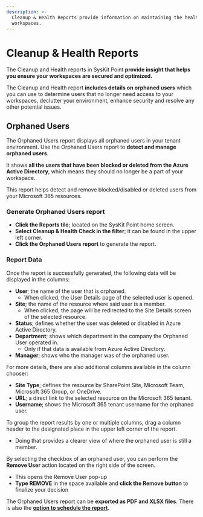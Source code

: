 ```yaml
---
description: >-
  Cleanup & Health Reports provide information on maintaining the health of your
  workspaces.
---
```


# Cleanup & Health Reports

The Cleanup and Health reports in SysKit Point **provide insight that helps you ensure your workspaces are secured and optimized.**

The Cleanup and Health report **includes details on orphaned users** which you can use to determine users that no longer need access to your workspaces, declutter your environment, enhance security and resolve any other potential issues.

## Orphaned Users

The Orphaned Users report displays all orphaned users in your tenant environment. Use the Orphaned Users report to **detect and manage orphaned users**.

It shows **all the users that have been blocked or deleted from the Azure Active Directory**, which means they should no longer be a part of your workspace.

This report helps detect and remove blocked/disabled or deleted users from your Microsoft 365 resources.

### Generate Orphaned Users report

* **Click the Reports tile**; located on the SysKit Point home screen.
* **Select Cleanup & Health Check in the filter**; it can be found in the upper left corner.
* **Click the Orphaned Users report** to generate the report.

### Report Data

Once the report is successfully generated, the following data will be displayed in the columns:

* **User**; the name of the user that is orphaned.
  * When clicked, the User Details page of the selected user is opened.
* **Site**; the name of the resource where said user is a member.
  * When clicked, the page will be redirected to the Site Details screen of the selected resource.
* **Status**; defines whether the user was deleted or disabled in Azure Active Directory.
* **Department**; shows which department in the company the Orphaned User operated in.
  * Only if that data is available from Azure Active Directory.
* **Manager**; shows who the manager was of the orphaned user.

For more details, there are also additional columns available in the column chooser:

* **Site Type**; defines the resource by SharePoint Site, Microsoft Team, Microsoft 365 Group, or OneDrive.
* **URL**; a direct link to the selected resource on the Microsoft 365 tenant.
* **Username**; shows the Microsoft 365 tenant username for the orphaned user.

To group the report results by one or multiple columns, drag a column header to the designated place in the upper left corner of the report.

* Doing that provides a clearer view of where the orphaned user is still a member.

By selecting the checkbox of an orphaned user, you can perform the **Remove User** action located on the right side of the screen.

* This opens the Remove User pop-up
* **Type REMOVE** in the space available and **click the Remove button** to finalize your decision

The Orphaned Users report can be **exported as PDF and XLSX files**. There is also the [**option to schedule the report**](broken-reference).

